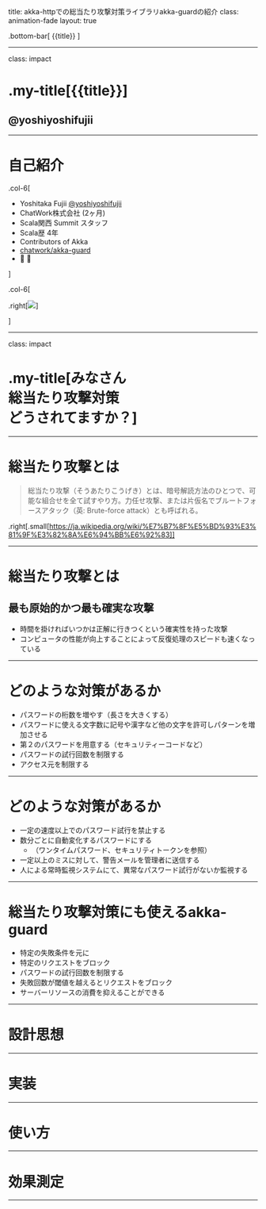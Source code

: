 title: akka-httpでの総当たり攻撃対策ライブラリakka-guardの紹介
class: animation-fade
layout: true

<!-- This slide will serve as the base layout for all your slides -->
.bottom-bar[
  {{title}}
]

---

class: impact

# .my-title[{{title}}]
## @yoshiyoshifujii

---

# 自己紹介

.col-6[

- Yoshitaka Fujii [@yoshiyoshifujii](https://twitter.com/yoshiyoshifujii)
- ChatWork株式会社 (2ヶ月)
- Scala関西 Summit スタッフ
- Scala歴 4年
- Contributors of Akka
- [chatwork/akka-guard](https://github.com/chatwork/akka-guard)
- 🍣 🍶

]

.col-6[

.right[<img src="https://pbs.twimg.com/profile_images/907421547551277056/_vQ3f2Fg_400x400.jpg">]

]

---

class: impact

# .my-title[みなさん<br>総当たり攻撃対策<br>どうされてますか？]

---

# 総当たり攻撃とは

> 総当たり攻撃（そうあたりこうげき）とは、暗号解読方法のひとつで、可能な組合せを全て試すやり方。力任せ攻撃、または片仮名でブルートフォースアタック（英: Brute-force attack）とも呼ばれる。

.right[.small[https://ja.wikipedia.org/wiki/%E7%B7%8F%E5%BD%93%E3%81%9F%E3%82%8A%E6%94%BB%E6%92%83]]

---

# 総当たり攻撃とは

## 最も原始的かつ最も確実な攻撃

- 時間を掛ければいつかは正解に行きつくという確実性を持った攻撃
- コンピュータの性能が向上することによって反復処理のスピードも速くなっている

---

# どのような対策があるか

- パスワードの桁数を増やす（長さを大きくする）
- パスワードに使える文字数に記号や漢字など他の文字を許可しパターンを増加させる
- 第２のパスワードを用意する（セキュリティーコードなど）
- パスワードの試行回数を制限する
- アクセス元を制限する

---

# どのような対策があるか

- 一定の速度以上でのパスワード試行を禁止する
- 数分ごとに自動変化するパスワードにする
  - （ワンタイムパスワード、セキュリティトークンを参照）
- 一定以上のミスに対して、警告メールを管理者に送信する
- 人による常時監視システムにて、異常なパスワード試行がないか監視する

---

# 総当たり攻撃対策にも使えるakka-guard

- 特定の失敗条件を元に
- 特定のリクエストをブロック
- パスワードの試行回数を制限する
- 失敗回数が閾値を越えるとリクエストをブロック
- サーバーリソースの消費を抑えることができる

---

# 設計思想

---

# 実装

---

# 使い方

---

# 効果測定

---

